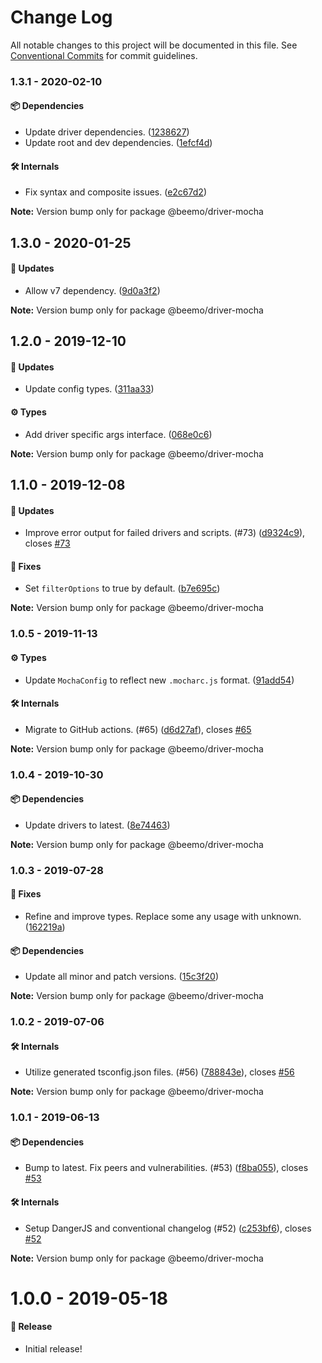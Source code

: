 # Change Log

All notable changes to this project will be documented in this file.
See [Conventional Commits](https://conventionalcommits.org) for commit guidelines.

### 1.3.1 - 2020-02-10

#### 📦 Dependencies

- Update driver dependencies. ([1238627](https://github.com/beemojs/beemo/commit/1238627))
- Update root and dev dependencies. ([1efcf4d](https://github.com/beemojs/beemo/commit/1efcf4d))

#### 🛠 Internals

- Fix syntax and composite issues. ([e2c67d2](https://github.com/beemojs/beemo/commit/e2c67d2))

**Note:** Version bump only for package @beemo/driver-mocha





## 1.3.0 - 2020-01-25

#### 🚀 Updates

- Allow v7 dependency. ([9d0a3f2](https://github.com/beemojs/beemo/commit/9d0a3f2))

**Note:** Version bump only for package @beemo/driver-mocha





## 1.2.0 - 2019-12-10

#### 🚀 Updates

- Update config types. ([311aa33](https://github.com/beemojs/beemo/commit/311aa33))

#### ⚙️ Types

- Add driver specific args interface. ([068e0c6](https://github.com/beemojs/beemo/commit/068e0c6))

**Note:** Version bump only for package @beemo/driver-mocha





## 1.1.0 - 2019-12-08

#### 🚀 Updates

- Improve error output for failed drivers and scripts. (#73) ([d9324c9](https://github.com/beemojs/beemo/commit/d9324c9)), closes [#73](https://github.com/beemojs/beemo/issues/73)

#### 🐞 Fixes

- Set `filterOptions` to true by default. ([b7e695c](https://github.com/beemojs/beemo/commit/b7e695c))

**Note:** Version bump only for package @beemo/driver-mocha





### 1.0.5 - 2019-11-13

#### ⚙️ Types

- Update `MochaConfig` to reflect new `.mocharc.js` format. ([91add54](https://github.com/commit/91add54))

#### 🛠 Internals

- Migrate to GitHub actions. (#65) ([d6d27af](https://github.com/commit/d6d27af)), closes [#65](https://github.com/issues/65)

**Note:** Version bump only for package @beemo/driver-mocha





### 1.0.4 - 2019-10-30

#### 📦 Dependencies

- Update drivers to latest. ([8e74463](https://github.com/beemojs/beemo/tree/master/packages/driver-mocha/commit/8e74463))

**Note:** Version bump only for package @beemo/driver-mocha





### 1.0.3 - 2019-07-28

#### 🐞 Fixes

- Refine and improve types. Replace some any usage with unknown. ([162219a](https://github.com/beemojs/beemo/tree/master/packages/driver-mocha/commit/162219a))

#### 📦 Dependencies

- Update all minor and patch versions. ([15c3f20](https://github.com/beemojs/beemo/tree/master/packages/driver-mocha/commit/15c3f20))

**Note:** Version bump only for package @beemo/driver-mocha





### 1.0.2 - 2019-07-06

#### 🛠 Internals

- Utilize generated tsconfig.json files. (#56) ([788843e](https://github.com/beemojs/beemo/tree/master/packages/driver-mocha/commit/788843e)), closes [#56](https://github.com/beemojs/beemo/tree/master/packages/driver-mocha/issues/56)

**Note:** Version bump only for package @beemo/driver-mocha





### 1.0.1 - 2019-06-13

#### 📦 Dependencies

- Bump to latest. Fix peers and vulnerabilities. (#53) ([f8ba055](https://github.com/beemojs/beemo/tree/master/packages/driver-mocha/commit/f8ba055)), closes [#53](https://github.com/beemojs/beemo/tree/master/packages/driver-mocha/issues/53)

#### 🛠 Internals

- Setup DangerJS and conventional changelog (#52) ([c253bf6](https://github.com/beemojs/beemo/tree/master/packages/driver-mocha/commit/c253bf6)), closes [#52](https://github.com/beemojs/beemo/tree/master/packages/driver-mocha/issues/52)

**Note:** Version bump only for package @beemo/driver-mocha





# 1.0.0 - 2019-05-18

#### 🎉 Release

- Initial release!
